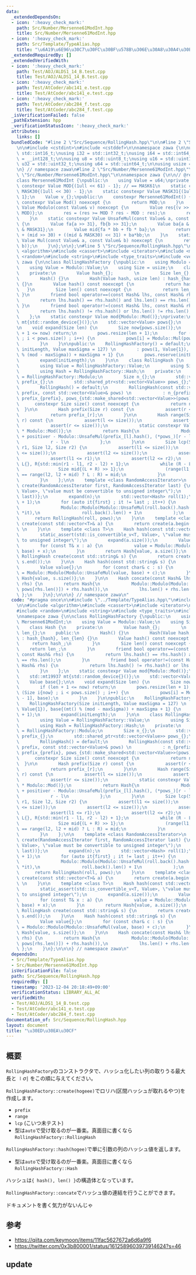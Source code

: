 ```yaml
---
data:
  _extendedDependsOn:
  - icon: ':heavy_check_mark:'
    path: Src/Number/Mersenne61ModInt.hpp
    title: Src/Number/Mersenne61ModInt.hpp
  - icon: ':heavy_check_mark:'
    path: Src/Template/TypeAlias.hpp
    title: "\u6A19\u6E96\u30C7\u30FC\u30BF\u578B\u306E\u30A8\u30A4\u30EA\u30A2\u30B9"
  _extendedRequiredBy: []
  _extendedVerifiedWith:
  - icon: ':heavy_check_mark:'
    path: Test/AOJ/ALDS1_14_B.test.cpp
    title: Test/AOJ/ALDS1_14_B.test.cpp
  - icon: ':heavy_check_mark:'
    path: Test/AtCoder/abc141_e.test.cpp
    title: Test/AtCoder/abc141_e.test.cpp
  - icon: ':heavy_check_mark:'
    path: Test/AtCoder/abc284_f.test.cpp
    title: Test/AtCoder/abc284_f.test.cpp
  _isVerificationFailed: false
  _pathExtension: hpp
  _verificationStatusIcon: ':heavy_check_mark:'
  attributes:
    links: []
  bundledCode: "#line 2 \"Src/Sequence/RollingHash.hpp\"\n\n#line 2 \"Src/Template/TypeAlias.hpp\"\
    \n\n#include <cstdint>\n#include <cstddef>\n\nnamespace zawa {\n\nusing i16 =\
    \ std::int16_t;\nusing i32 = std::int32_t;\nusing i64 = std::int64_t;\nusing i128\
    \ = __int128_t;\n\nusing u8 = std::uint8_t;\nusing u16 = std::uint16_t;\nusing\
    \ u32 = std::uint32_t;\nusing u64 = std::uint64_t;\n\nusing usize = std::size_t;\n\
    \n} // namespace zawa\n#line 2 \"Src/Number/Mersenne61ModInt.hpp\"\n\n#line 4\
    \ \"Src/Number/Mersenne61ModInt.hpp\"\n\nnamespace zawa {\n\n// @reference: https://qiita.com/keymoon/items/11fac5627672a6d6a9f6\n\
    class Mersenne61ModInt {\npublic:\n    using Value = u64;\nprivate:\n    static\
    \ constexpr Value MOD{(1ull << 61) - 1}; // == MASK61\n    static constexpr Value\
    \ MASK30{(1ull << 30) - 1};\n    static constexpr Value MASK31{(1ull << 31) -\
    \ 1};\n    Value v_{};\npublic:\n    constexpr Mersenne61ModInt() {}\n\n    static\
    \ constexpr Value Mod() noexcept {\n        return MOD;\n    }\n    static constexpr\
    \ Value Modulo(const Value& v) noexcept {\n        Value res{(v >> 61) + (v &\
    \ MOD)};\n        res = (res >= MOD ? res - MOD : res);\n        return res;\n\
    \    }\n    static constexpr Value UnsafeMul(const Value& a, const Value& b) noexcept\
    \ {\n        Value fa{a >> 31}, fb{b >> 31};\n        Value ba{a & MASK31}, bb{b\
    \ & MASK31};\n        Value mid{fa * bb + fb * ba};\n        return Value{2}*fa*fb\
    \ + (mid >> 30) + ((mid & MASK30) << 31) + ba*bb;\n    }\n    static constexpr\
    \ Value Mul(const Value& a, const Value& b) noexcept {\n        return Modulo(UnsafeMul(a,\
    \ b));\n    }\n};\n\n};\n#line 5 \"Src/Sequence/RollingHash.hpp\"\n\n#include\
    \ <algorithm>\n#include <cassert>\n#include <iterator>\n#include <memory>\n#include\
    \ <random>\n#include <string>\n#include <type_traits>\n#include <vector>\n\nnamespace\
    \ zawa {\n\nclass RollingHashFactory {\npublic:\n    using Modulo = Mersenne61ModInt;\n\
    \    using Value = Modulo::Value;\n    using Size = usize;\n    class Hash {\n\
    \    private:\n        Value hash_{};        \n        Size len_{};\n    public:\n\
    \        Hash() {}\n        Hash(Value hash, usize len) : hash_{hash}, len_{len}\
    \ {}\n        Value hash() const noexcept {\n            return hash_;\n     \
    \   }\n        Size len() const noexcept {\n            return len_;\n       \
    \ }\n        friend bool operator==(const Hash& lhs, const Hash& rhs) {\n    \
    \        return lhs.hash() == rhs.hash() and lhs.len() == rhs.len();\n       \
    \ }\n        friend bool operator!=(const Hash& lhs, const Hash& rhs) {\n    \
    \        return lhs.hash() != rhs.hash() or lhs.len() != rhs.len();\n        }\n\
    \    };\n    static constexpr Value mod{Modulo::Mod()};\nprivate:\n    std::mt19937\
    \ mt{std::random_device{}()};\n    std::vector<Value> pows{};\n    Value base{};\n\
    \n    void expand(Size len) {\n        Size now{pows.size()};\n        if (len\
    \ + 1 <= now) return;\n        pows.resize(len + 1);\n        for (Size i{now}\
    \ ; i < pows.size() ; i++) {\n            pows[i] = Modulo::Mul(pows[i - 1], base);\n\
    \        }\n    }\n\npublic:\n    RollingHashFactory() = default;\n    RollingHashFactory(Size\
    \ initLength, Value maxSigma = 127) \n        : pows(1, Value{1}), base{(mt()\
    \ % (mod - maxSigma)) + maxSigma + 1} {\n        pows.reserve(initLength + 1);\n\
    \        expand(initLength);\n    }\n\n    class RollingHash {\n    public:\n\
    \        using Value = RollingHashFactory::Value;\n        using Size = RollingHashFactory::Size;\n\
    \        using Hash = RollingHashFactory::Hash;\n    private:\n        using Modulo\
    \ = RollingHashFactory::Modulo;\n        Size n_{};\n        std::vector<Hash>\
    \ prefix_{};\n        std::shared_ptr<std::vector<Value>> pows_{};\n    public:\n\
    \        RollingHash() = default;\n        RollingHash(const std::vector<Hash>&\
    \ prefix, const std::vector<Value>& pows) \n            : n_{prefix.size() - 1},\
    \ prefix_{prefix}, pows_{std::make_shared<std::vector<Value>>(pows)} {}\n\n  \
    \      constexpr Size size() const noexcept {\n            return n_;\n      \
    \  }\n\n        Hash prefix(Size r) const {\n            assert(r <= size());\n\
    \            return prefix_[r];\n        }\n\n        Hash range(Size l, Size\
    \ r) const {\n            assert(l <= size());\n            assert(l <= r);\n\
    \            assert(r <= size());\n            static constexpr Value positiver{4ull\
    \ * Modulo::Mod()};\n            return Hash{\n                Modulo::Modulo(prefix_[r].hash()\
    \ + positiver - Modulo::UnsafeMul(prefix_[l].hash(), (*pows_)[r - l])),\n    \
    \            r - l\n            };\n        }\n\n        Size lcp(Size l1, Size\
    \ r1, Size l2, Size r2) {\n            assert(l1 <= size());\n            assert(r1\
    \ <= size());\n            assert(l2 <= size());\n            assert(r2 <= size());\n\
    \            assert(l1 <= r1);\n            assert(l2 <= r2);\n            Size\
    \ L{}, R{std::min(r1 - l1, r2 - l2) + 1};\n            while (R - L > 1) {\n \
    \               Size mid{(L + R) >> 1};\n                (range(l1, l1 + mid)\
    \ == range(l2, l2 + mid) ? L : R) = mid;\n            }\n            return L;\n\
    \        }\n    };\n\n    template <class RandomAccessIterator>\n    RollingHash\
    \ create(RandomAccessIterator first, RandomAccessIterator last) {\n        static_assert(std::is_convertible_v<decltype(*first),\
    \ Value>, \"value must be convertible to unsigned integer\");\n        Size n{static_cast<Size>(std::distance(first,\
    \ last))};\n        expand(n);\n        std::vector<Hash> roll(1);\n        roll.reserve(n\
    \ + 1);\n        for (auto it{first} ; it != last ; it++) {\n            roll.emplace_back(\n\
    \                Modulo::Modulo(Modulo::UnsafeMul(roll.back().hash(), base) +\
    \ *it),\n                roll.back().len() + 1\n            );\n        }\n  \
    \      return RollingHash(roll, pows);\n    }\n\n    template <class T>\n    RollingHash\
    \ create(const std::vector<T>& a) {\n        return create(a.begin(), a.end());\
    \ \n    }\n\n    template <class T>\n    Hash hash(const std::vector<T>& a) {\n\
    \        static_assert(std::is_convertible_v<T, Value>, \"value must be convertible\
    \ to unsigned integer\");\n        expand(a.size());\n        Value value{};\n\
    \        for (const T& x : a) {\n            value = Modulo::Modulo(Modulo::UnsafeMul(value,\
    \ base) + x);\n        }\n        return Hash{value, a.size()};\n    }\n\n   \
    \ RollingHash create(const std::string& s) {\n        return create(s.begin(),\
    \ s.end());\n    }\n\n    Hash hash(const std::string& s) {\n        expand(s.size());\n\
    \        Value value{};\n        for (const char& c : s) {\n            value\
    \ = Modulo::Modulo(Modulo::UnsafeMul(value, base) + c);\n        }\n        return\
    \ Hash{value, s.size()};\n    }\n\n    Hash concate(const Hash& lhs, const Hash&\
    \ rhs) {\n        return Hash{\n            Modulo::Modulo(Modulo::UnsafeMul(lhs.hash(),\
    \ pows[rhs.len()]) + rhs.hash()),\n            lhs.len() + rhs.len()\n       \
    \ };\n    }\n};\n\n\n} // namespace zawa\n"
  code: "#pragma once\n\n#include \"../Template/TypeAlias.hpp\"\n#include \"../Number/Mersenne61ModInt.hpp\"\
    \n\n#include <algorithm>\n#include <cassert>\n#include <iterator>\n#include <memory>\n\
    #include <random>\n#include <string>\n#include <type_traits>\n#include <vector>\n\
    \nnamespace zawa {\n\nclass RollingHashFactory {\npublic:\n    using Modulo =\
    \ Mersenne61ModInt;\n    using Value = Modulo::Value;\n    using Size = usize;\n\
    \    class Hash {\n    private:\n        Value hash_{};        \n        Size\
    \ len_{};\n    public:\n        Hash() {}\n        Hash(Value hash, usize len)\
    \ : hash_{hash}, len_{len} {}\n        Value hash() const noexcept {\n       \
    \     return hash_;\n        }\n        Size len() const noexcept {\n        \
    \    return len_;\n        }\n        friend bool operator==(const Hash& lhs,\
    \ const Hash& rhs) {\n            return lhs.hash() == rhs.hash() and lhs.len()\
    \ == rhs.len();\n        }\n        friend bool operator!=(const Hash& lhs, const\
    \ Hash& rhs) {\n            return lhs.hash() != rhs.hash() or lhs.len() != rhs.len();\n\
    \        }\n    };\n    static constexpr Value mod{Modulo::Mod()};\nprivate:\n\
    \    std::mt19937 mt{std::random_device{}()};\n    std::vector<Value> pows{};\n\
    \    Value base{};\n\n    void expand(Size len) {\n        Size now{pows.size()};\n\
    \        if (len + 1 <= now) return;\n        pows.resize(len + 1);\n        for\
    \ (Size i{now} ; i < pows.size() ; i++) {\n            pows[i] = Modulo::Mul(pows[i\
    \ - 1], base);\n        }\n    }\n\npublic:\n    RollingHashFactory() = default;\n\
    \    RollingHashFactory(Size initLength, Value maxSigma = 127) \n        : pows(1,\
    \ Value{1}), base{(mt() % (mod - maxSigma)) + maxSigma + 1} {\n        pows.reserve(initLength\
    \ + 1);\n        expand(initLength);\n    }\n\n    class RollingHash {\n    public:\n\
    \        using Value = RollingHashFactory::Value;\n        using Size = RollingHashFactory::Size;\n\
    \        using Hash = RollingHashFactory::Hash;\n    private:\n        using Modulo\
    \ = RollingHashFactory::Modulo;\n        Size n_{};\n        std::vector<Hash>\
    \ prefix_{};\n        std::shared_ptr<std::vector<Value>> pows_{};\n    public:\n\
    \        RollingHash() = default;\n        RollingHash(const std::vector<Hash>&\
    \ prefix, const std::vector<Value>& pows) \n            : n_{prefix.size() - 1},\
    \ prefix_{prefix}, pows_{std::make_shared<std::vector<Value>>(pows)} {}\n\n  \
    \      constexpr Size size() const noexcept {\n            return n_;\n      \
    \  }\n\n        Hash prefix(Size r) const {\n            assert(r <= size());\n\
    \            return prefix_[r];\n        }\n\n        Hash range(Size l, Size\
    \ r) const {\n            assert(l <= size());\n            assert(l <= r);\n\
    \            assert(r <= size());\n            static constexpr Value positiver{4ull\
    \ * Modulo::Mod()};\n            return Hash{\n                Modulo::Modulo(prefix_[r].hash()\
    \ + positiver - Modulo::UnsafeMul(prefix_[l].hash(), (*pows_)[r - l])),\n    \
    \            r - l\n            };\n        }\n\n        Size lcp(Size l1, Size\
    \ r1, Size l2, Size r2) {\n            assert(l1 <= size());\n            assert(r1\
    \ <= size());\n            assert(l2 <= size());\n            assert(r2 <= size());\n\
    \            assert(l1 <= r1);\n            assert(l2 <= r2);\n            Size\
    \ L{}, R{std::min(r1 - l1, r2 - l2) + 1};\n            while (R - L > 1) {\n \
    \               Size mid{(L + R) >> 1};\n                (range(l1, l1 + mid)\
    \ == range(l2, l2 + mid) ? L : R) = mid;\n            }\n            return L;\n\
    \        }\n    };\n\n    template <class RandomAccessIterator>\n    RollingHash\
    \ create(RandomAccessIterator first, RandomAccessIterator last) {\n        static_assert(std::is_convertible_v<decltype(*first),\
    \ Value>, \"value must be convertible to unsigned integer\");\n        Size n{static_cast<Size>(std::distance(first,\
    \ last))};\n        expand(n);\n        std::vector<Hash> roll(1);\n        roll.reserve(n\
    \ + 1);\n        for (auto it{first} ; it != last ; it++) {\n            roll.emplace_back(\n\
    \                Modulo::Modulo(Modulo::UnsafeMul(roll.back().hash(), base) +\
    \ *it),\n                roll.back().len() + 1\n            );\n        }\n  \
    \      return RollingHash(roll, pows);\n    }\n\n    template <class T>\n    RollingHash\
    \ create(const std::vector<T>& a) {\n        return create(a.begin(), a.end());\
    \ \n    }\n\n    template <class T>\n    Hash hash(const std::vector<T>& a) {\n\
    \        static_assert(std::is_convertible_v<T, Value>, \"value must be convertible\
    \ to unsigned integer\");\n        expand(a.size());\n        Value value{};\n\
    \        for (const T& x : a) {\n            value = Modulo::Modulo(Modulo::UnsafeMul(value,\
    \ base) + x);\n        }\n        return Hash{value, a.size()};\n    }\n\n   \
    \ RollingHash create(const std::string& s) {\n        return create(s.begin(),\
    \ s.end());\n    }\n\n    Hash hash(const std::string& s) {\n        expand(s.size());\n\
    \        Value value{};\n        for (const char& c : s) {\n            value\
    \ = Modulo::Modulo(Modulo::UnsafeMul(value, base) + c);\n        }\n        return\
    \ Hash{value, s.size()};\n    }\n\n    Hash concate(const Hash& lhs, const Hash&\
    \ rhs) {\n        return Hash{\n            Modulo::Modulo(Modulo::UnsafeMul(lhs.hash(),\
    \ pows[rhs.len()]) + rhs.hash()),\n            lhs.len() + rhs.len()\n       \
    \ };\n    }\n};\n\n\n} // namespace zawa\n"
  dependsOn:
  - Src/Template/TypeAlias.hpp
  - Src/Number/Mersenne61ModInt.hpp
  isVerificationFile: false
  path: Src/Sequence/RollingHash.hpp
  requiredBy: []
  timestamp: '2023-12-04 20:18:49+09:00'
  verificationStatus: LIBRARY_ALL_AC
  verifiedWith:
  - Test/AOJ/ALDS1_14_B.test.cpp
  - Test/AtCoder/abc141_e.test.cpp
  - Test/AtCoder/abc284_f.test.cpp
documentation_of: Src/Sequence/RollingHash.hpp
layout: document
title: "\u30ED\u30EA\u30CF"
---
```


## 概要

`RollingHashFactory`のコンストラクタで、ハッシュ化したい列の取りうる最大長と $\mid \sigma \mid$ をこの順に与えてください。

`RollingHashFactory::create(hogeee)`でロリハ(区間ハッシュが取れるやつ)を作成します。

- `prefix`
- `range`
- `lcp` (こいつ未テスト)
- 型は`auto`で受け取るのが一番楽。真面目に書くなら`RollingHashFactory::RollingHash`

`RollingHashFactory::hash(hogee)`で単に引数の列のハッシュ値を返します。

- 型は`auto`で受け取るのが一番楽。真面目に書くなら`RollingHashFactory::Hash`

ハッシュは`{ hash(), len() }`の構造体となっています。

`RollingHashFactory::concate`でハッシュ値の連結を行うことができます。

ドキュメントを書く気力がないんじゃ

## 参考

- https://qiita.com/keymoon/items/11fac5627672a6d6a9f6
- https://twitter.com/0x3b800001/status/1612589603973914624?s=46

## update
